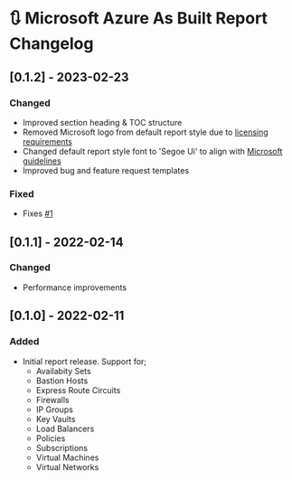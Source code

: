 # :arrows_clockwise: Microsoft Azure As Built Report Changelog

## [0.1.2] - 2023-02-23

### Changed
* Improved section heading & TOC structure
* Removed Microsoft logo from default report style due to [licensing requirements](https://www.microsoft.com/en-us/legal/intellectualproperty/trademarks)
* Changed default report style font to 'Segoe Ui' to align with [Microsoft guidelines](https://learn.microsoft.com/en-us/style-guide/a-z-word-list-term-collections/f/font-font-style)
* Improved bug and feature request templates

### Fixed
* Fixes [#1](https://github.com/AsBuiltReport/AsBuiltReport.Microsoft.Azure/issues/1)

## [0.1.1] - 2022-02-14

### Changed
* Performance improvements

## [0.1.0] - 2022-02-11

### Added
* Initial report release. Support for;
    * Availabity Sets
    * Bastion Hosts
    * Express Route Circuits
    * Firewalls
    * IP Groups
    * Key Vaults
    * Load Balancers
    * Policies
    * Subscriptions
    * Virtual Machines
    * Virtual Networks


